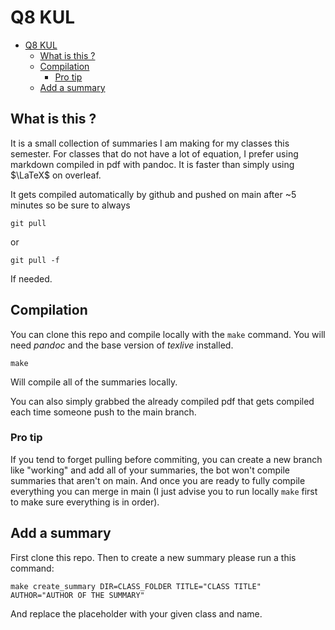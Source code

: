 # Q8 KUL

- [Q8 KUL](#q8-kul)
  - [What is this ?](#what-is-this-)
  - [Compilation](#compilation)
    - [Pro tip](#pro-tip)
  - [Add a summary](#add-a-summary)

## What is this ?

It is a small collection of summaries I am making for my classes this semester. For classes that do not have a lot of equation, I prefer using markdown compiled in pdf with pandoc. It is faster than simply using $\LaTeX$ on overleaf.

It gets compiled automatically by github and pushed on main after ~5 minutes so be sure to always 

```
git pull
```

or 

```
git pull -f
```

If needed.

## Compilation

You can clone this repo and compile locally with the `make` command. You will need *pandoc* and the base version of *texlive* installed.

```
make
```

Will compile all of the summaries locally.

You can also simply grabbed the already compiled pdf that gets compiled each time someone push to the main branch. 

### Pro tip

If you tend to forget pulling before commiting, you can create a new branch like "working" and add all of your summaries, the bot won't compile summaries that aren't on main. And once you are ready to fully compile everything you can merge in main (I just advise you to run locally `make` first to make sure everything is in order).

## Add a summary

First clone this repo. Then to create a new summary please run a this command:

```
make create_summary DIR=CLASS_FOLDER TITLE="CLASS TITLE" AUTHOR="AUTHOR OF THE SUMMARY"
```

And replace the placeholder with your given class and name.
